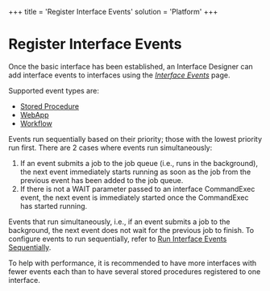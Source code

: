 +++
title = 'Register Interface Events'
solution = 'Platform'
+++

# Register Interface Events

Once the basic interface has been established, an Interface Designer can
add interface events to interfaces using the *[Interface
Events](../Page_Desc/Interface_Events.htm)* page.

Supported event types are:

  - [Stored Procedure](Register_Stored_Procedure_Events.htm)
  - [WebApp](Register_WebApp_Events.htm)
  - [Workflow](Register_Workflow_Events.htm)

Events run sequentially based on their priority; those with the lowest
priority run first. There are 2 cases where events run simultaneously:

1.  If an event submits a job to the job queue (i.e., runs in the
    background), the next event immediately starts running as soon as
    the job from the previous event has been added to the job queue.
2.  If there is not a WAIT parameter passed to an interface CommandExec
    event, the next event is immediately started once the CommandExec
    has started running.

Events that run simultaneously, i.e., if an event submits a job to the
background, the next event does not wait for the previous job to finish.
To configure events to run sequentially, refer to [Run Interface Events
Sequentially](Run_Interface_Events_Sequentially.htm).

To help with performance, it is recommended to have more interfaces with
fewer events each than to have several stored procedures registered to
one interface.
